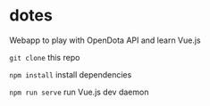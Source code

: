 # dotes
Webapp to play with OpenDota API and learn Vue.js

`git clone` this repo

`npm install` install dependencies 

`npm run serve` run Vue.js dev daemon 
